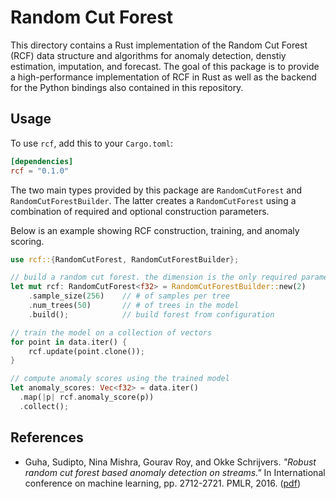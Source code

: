 # Random Cut Forest

This directory contains a Rust implementation of the Random Cut Forest (RCF)
data structure and algorithms for anomaly detection, denstiy estimation,
imputation, and forecast. The goal of this package is to provide a
high-performance implementation of RCF in Rust as well as the backend for the
Python bindings also contained in this repository.

## Usage

To use `rcf`, add this to your `Cargo.toml`:

```toml
[dependencies]
rcf = "0.1.0"
```

The two main types provided by this package are `RandomCutForest` and 
`RandomCutForestBuilder`. The latter creates a `RandomCutForest` using a 
combination of required and optional construction parameters.

Below is an example showing RCF construction, training, and anomaly scoring.

```rust
use rcf::{RandomCutForest, RandomCutForestBuilder};

// build a random cut forest. the dimension is the only required parameter
let mut rcf: RandomCutForest<f32> = RandomCutForestBuilder::new(2)
    .sample_size(256)    // # of samples per tree
    .num_trees(50)       // # of trees in the model
    .build();            // build forest from configuration

// train the model on a collection of vectors
for point in data.iter() {
    rcf.update(point.clone());
}

// compute anomaly scores using the trained model
let anomaly_scores: Vec<f32> = data.iter()
  .map(|p| rcf.anomaly_score(p))
  .collect();
```

## References

* Guha, Sudipto, Nina Mishra, Gourav Roy, and Okke Schrijvers. *"Robust random 
  cut forest based anomaly detection on streams."* In International conference 
  on machine learning, pp. 2712-2721. PMLR, 2016. ([pdf][rcf-paper])

[rcf-paper]: http://proceedings.mlr.press/v48/guha16.pdf